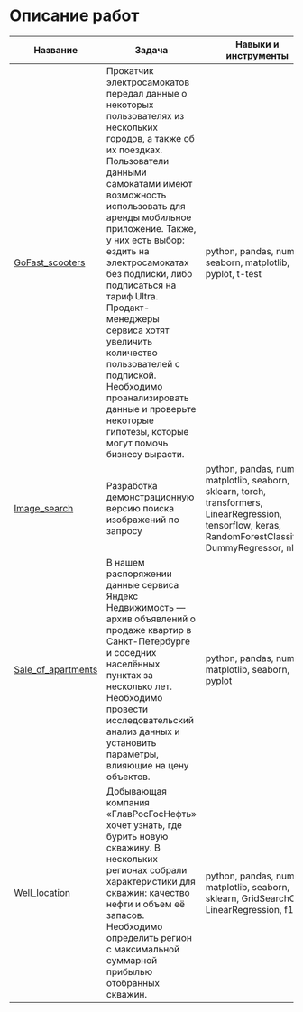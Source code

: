 # Описание работ
| Название | Задача | Навыки и инструменты|
| --- | --- | --- |
| [GoFast_scooters](https://github.com/Nadika25/YP_study_projects/tree/main/GoFast_scooters) | Прокатчик электросамокатов передал данные о некоторых пользователях из нескольких городов, а также об их поездках. Пользователи данными самокатами имеют возможность использовать для аренды мобильное приложение. Также, у них есть выбор: ездить на электросамокатах без подписки, либо подписаться на тариф Ultra. Продакт-менеджеры сервиса хотят увеличить количество пользователей с подпиской. Необходимо проанализировать данные и проверьте некоторые гипотезы, которые могут помочь бизнесу вырасти.| python, pandas, numpy, seaborn, matplotlib, pyplot, t-test| - |
| [Image_search](https://github.com/Nadika25/YP_study_projects/tree/main/Image_search) | Разработка демонстрационную версию поиска изображений по запросу| python, pandas, numpy, matplotlib, seaborn, sklearn, torch, transformers, LinearRegression, tensorflow, keras, RandomForestClassifier, DummyRegressor, nlp | - |
| [Sale_of_apartments](https://github.com/Nadika25/YP_study_projects/tree/main/Sale_of_apartments) | В нашем распоряжении данные сервиса Яндекс Недвижимость — архив объявлений о продаже квартир в Санкт-Петербурге и соседних населённых пунктах за несколько лет. Необходимо провести исследовательский анализ данных и установить параметры, влияющие на цену объектов.| python, pandas, numpy, matplotlib, seaborn, pyplot | - |
| [Well_location](https://github.com/Nadika25/YP_study_projects/tree/main/Well_location) | Добывающая компания «ГлавРосГосНефть» хочет узнать, где бурить новую скважину. В нескольких регионах собрали характеристики для скважин: качество нефти и объем её запасов. Необходимо определить регион с максимальной суммарной прибылью отобранных скважин.| python, pandas, numpy, matplotlib, seaborn, sklearn, GridSearchCV, LinearRegression, f1 | - |
